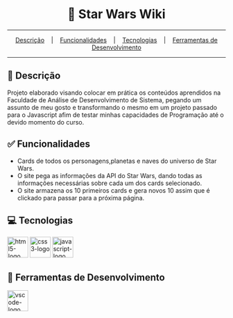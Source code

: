 <h1 align="center"> 🌠 Star Wars Wiki </h1>

<hr/>
<p align="center">
  <a href="#memo-Descrição">Descrição</a>
  &nbsp;&nbsp;&nbsp;|&nbsp;&nbsp;&nbsp;
  <a href="#white_check_mark-Funcionalidades">Funcionalidades</a>
  &nbsp;&nbsp;&nbsp;|&nbsp;&nbsp;&nbsp;
  <a href="#computer-Tecnologias">Tecnologias</a>
  &nbsp;&nbsp;&nbsp;|&nbsp;&nbsp;&nbsp;
  <a href="#computer-Ferramentas-de-Desenvolvimento">Ferramentas de Desenvolvimento</a>
</p>
<hr/>


## :memo: Descrição
Projeto elaborado visando colocar em prática os conteúdos aprendidos na Faculdade de Análise de Desenvolvimento de Sistema, pegando um assunto de meu gosto e transformando o mesmo em um projeto passado para o Javascript afim de testar minhas capacidades de Programação até o devido momento do curso.
## :white_check_mark: Funcionalidades
- Cards de todos os personagens,planetas e naves do universo de Star Wars.
- O site pega as informações da API do Star Wars, dando todas as informações necessárias sobre cada um dos cards selecionado.
- O site armazena os 10 primeiros cards e gera novos 10 assim que é clickado para passar para a próxima página.

## :computer: Tecnologias
<p display="inline-block">
  <img width="48" src="https://github.com/danillosales/Estudos-Javascript/assets/142457341/f0ac83e9-add7-4324-9090-9d8d70ea2ec5" alt="html5-logo"/>
  <img width="48" src="https://github.com/danillosales/Estudos-Javascript/assets/142457341/5c3b04c2-5e86-4d07-8560-e8d71bdf6716" alt="css3-logo"/>
  <img width="48" src="https://upload.wikimedia.org/wikipedia/commons/6/6a/JavaScript-logo.png" alt="javascript-logo"/>
</p>
                                                                                                  
## :wrench: Ferramentas de Desenvolvimento

<p display="inline-block">
  <img width="48" src="https://upload.wikimedia.org/wikipedia/commons/thumb/9/9a/Visual_Studio_Code_1.35_icon.svg/2048px-Visual_Studio_Code_1.35_icon.svg.png" alt="vscode-logo"/>
</p>
